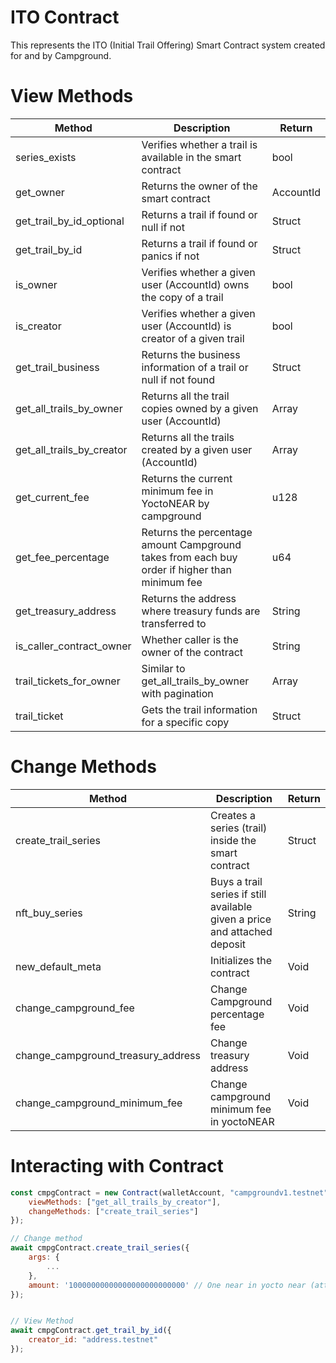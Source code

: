 # ITO Contract

This represents the ITO (Initial Trail Offering) Smart Contract system created for and by Campground.

# View Methods

| Method | Description | Return |
| ------ | ----------- | ---- |
| series_exists | Verifies whether a trail is available in the smart contract | bool |
| get_owner | Returns the owner of the smart contract | AccountId |
| get_trail_by_id_optional | Returns a trail if found or null if not | Struct |
| get_trail_by_id | Returns a trail if found or panics if not | Struct |
| is_owner | Verifies whether a given user (AccountId) owns the copy of a trail | bool |
| is_creator | Verifies whether a given user (AccountId) is creator of a given trail | bool |
| get_trail_business | Returns the business information of a trail or null if not found | Struct |
| get_all_trails_by_owner | Returns all the trail copies owned by a given user (AccountId) | Array<Struct> |
| get_all_trails_by_creator | Returns all the trails created by a given user (AccountId) | Array<Struct> |
| get_current_fee | Returns the current minimum fee in YoctoNEAR by campground | u128 |
| get_fee_percentage | Returns the percentage amount Campground takes from each buy order if higher than minimum fee | u64 |
| get_treasury_address | Returns the address where treasury funds are transferred to | String | 
| is_caller_contract_owner | Whether caller is the owner of the contract | String | 
| trail_tickets_for_owner | Similar to get_all_trails_by_owner with pagination | Array<Struct> | 
| trail_ticket | Gets the trail information for a specific copy | Struct |

# Change Methods

| Method | Description | Return |
| ------ | ----------- | ---- |
| create_trail_series | Creates a series (trail) inside the smart contract | Struct | 
| nft_buy_series | Buys a trail series if still available given a price and attached deposit | String |
| new_default_meta | Initializes the contract | Void |
| change_campground_fee | Change Campground percentage fee | Void |
| change_campground_treasury_address | Change treasury address | Void |
| change_campground_minimum_fee | Change campground minimum fee in yoctoNEAR | Void |

# Interacting with Contract 

```javascript
const cmpgContract = new Contract(walletAccount, "campgroundv1.testnet", {
    viewMethods: ["get_all_trails_by_creator"],
    changeMethods: ["create_trail_series"]
});

// Change method
await cmpgContract.create_trail_series({
    args: {
        ...
    },
    amount: '10000000000000000000000000' // One near in yocto near (attached deposit)
});


// View Method
await cmpgContract.get_trail_by_id({
    creator_id: "address.testnet"
});
```
